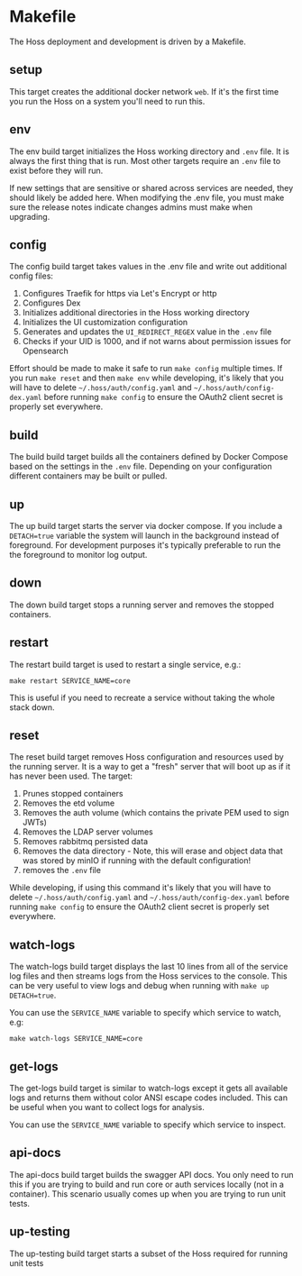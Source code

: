 # Makefile

The Hoss deployment and development is driven by a Makefile.

## setup
This target creates the additional docker network `web`. If it's the first time you run the Hoss on a system you'll need to run this.

## env
The env build target initializes the Hoss working directory and `.env` file. It is always the first thing that is run. Most other targets require an `.env` file to exist before they will run.

If new settings that are sensitive or shared across services are needed, they should likely be added here. When modifying the .env file, you must make sure the release notes indicate changes admins must make when upgrading.

## config
The config build target takes values in the .env file and write out additional config files:

1) Configures Traefik for https via Let's Encrypt or http
2) Configures Dex
3) Initializes additional directories in the Hoss working directory
4) Initializes the UI customization configuration
5) Generates and updates the `UI_REDIRECT_REGEX` value in the `.env` file
6) Checks if your UID is 1000, and if not warns about permission issues for Opensearch

Effort should be made to make it safe to run `make config` multiple times. If you run `make reset` and then `make env` while developing, it's likely that you will have to delete `~/.hoss/auth/config.yaml` and `~/.hoss/auth/config-dex.yaml` before running `make config` to ensure the OAuth2 client secret is properly set everywhere.

## build
The build build target builds all the containers defined by Docker Compose based on the settings in the `.env` file. Depending on your configuration different containers may be built or pulled.

## up
The up build target starts the server via docker compose. If you include a `DETACH=true` variable the system will launch in the background instead of foreground. For development purposes it's typically preferable to run the the foreground to monitor log output.

## down
The down build target stops a running server and removes the stopped containers.

## restart
The restart build target is used to restart a single service, e.g.:

```
make restart SERVICE_NAME=core
```

This is useful if you need to recreate a service without taking the whole stack down. 

## reset
The reset build target removes Hoss configuration and resources used by the running server. It is a way to get a "fresh" server that will boot up as if it has never been used. The target:

1) Prunes stopped containers
2) Removes the etd volume
3) Removes the auth volume (which contains the private PEM used to sign JWTs)
4) Removes the LDAP server volumes
5) Removes rabbitmq persisted data
6) Removes the data directory - Note, this will erase and object data that was stored by minIO if running with the default configuration!
7) removes the `.env` file

While developing, if using this command it's likely that you will have to delete `~/.hoss/auth/config.yaml` and `~/.hoss/auth/config-dex.yaml` before running `make config` to ensure the OAuth2 client secret is properly set everywhere.

## watch-logs
The watch-logs build target displays the last 10 lines from all of the service log files and then streams logs from the Hoss services to the console. This can be very useful to view logs and debug when running with `make up DETACH=true`.

You can use the `SERVICE_NAME` variable to specify which service to watch, e.g:

```
make watch-logs SERVICE_NAME=core
```

## get-logs
The get-logs build target is similar to watch-logs except it gets all available logs and returns them without color ANSI escape codes included. This can be useful when you want to collect logs for analysis.

You can use the `SERVICE_NAME` variable to specify which service to inspect.

## api-docs
The api-docs build target builds the swagger API docs. You only need to run this if you are trying to build and run core or auth services locally (not in a container). This scenario usually comes up when you are trying to run unit tests.


## up-testing
The up-testing build target starts a subset of the Hoss required for running unit tests
